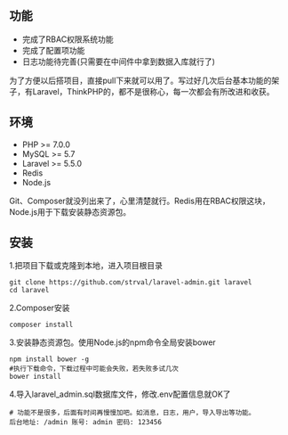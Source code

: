 ## 功能

- 完成了RBAC权限系统功能
- 完成了配置项功能
- 日志功能待完善(只需要在中间件中拿到数据入库就行了)

为了方便以后搭项目，直接pull下来就可以用了。写过好几次后台基本功能的架子，有Laravel，ThinkPHP的，都不是很称心，每一次都会有所改进和收获。

## 环境

- PHP >= 7.0.0
- MySQL >= 5.7
- Laravel >= 5.5.0
- Redis
- Node.js

Git、Composer就没列出来了，心里清楚就行。Redis用在RBAC权限这块，Node.js用于下载安装静态资源包。

## 安装

1.把项目下载或克隆到本地，进入项目根目录
```
git clone https://github.com/strval/laravel-admin.git laravel
cd laravel
```
2.Composer安装
```
composer install
```
3.安装静态资源包。使用Node.js的npm命令全局安装bower
```
npm install bower -g
#执行下载命令，下载过程中可能会失败，若失败多试几次
bower install
```
4.导入laravel_admin.sql数据库文件，修改.env配置信息就OK了
```
# 功能不是很多，后面有时间再慢慢加吧。如消息，日志，用户，导入导出等功能。
后台地址: /admin 账号: admin 密码: 123456
```

